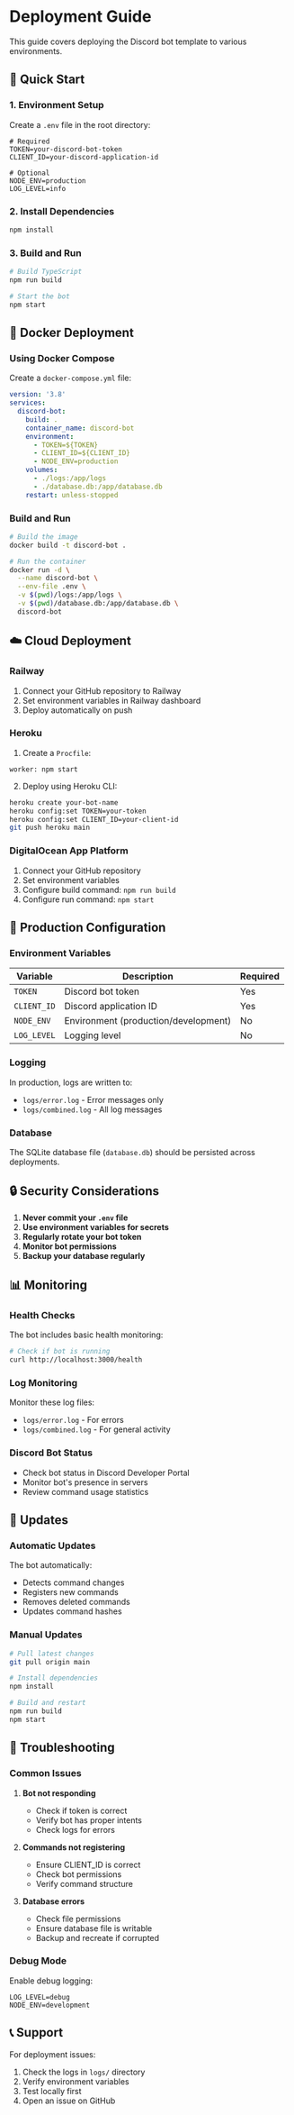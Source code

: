 # Deployment Guide

This guide covers deploying the Discord bot template to various environments.

## 🚀 Quick Start

### 1. Environment Setup

Create a `.env` file in the root directory:

```env
# Required
TOKEN=your-discord-bot-token
CLIENT_ID=your-discord-application-id

# Optional
NODE_ENV=production
LOG_LEVEL=info
```

### 2. Install Dependencies

```bash
npm install
```

### 3. Build and Run

```bash
# Build TypeScript
npm run build

# Start the bot
npm start
```

## 🐳 Docker Deployment

### Using Docker Compose

Create a `docker-compose.yml` file:

```yaml
version: '3.8'
services:
  discord-bot:
    build: .
    container_name: discord-bot
    environment:
      - TOKEN=${TOKEN}
      - CLIENT_ID=${CLIENT_ID}
      - NODE_ENV=production
    volumes:
      - ./logs:/app/logs
      - ./database.db:/app/database.db
    restart: unless-stopped
```

### Build and Run

```bash
# Build the image
docker build -t discord-bot .

# Run the container
docker run -d \
  --name discord-bot \
  --env-file .env \
  -v $(pwd)/logs:/app/logs \
  -v $(pwd)/database.db:/app/database.db \
  discord-bot
```

## ☁️ Cloud Deployment

### Railway

1. Connect your GitHub repository to Railway
2. Set environment variables in Railway dashboard
3. Deploy automatically on push

### Heroku

1. Create a `Procfile`:
```
worker: npm start
```

2. Deploy using Heroku CLI:
```bash
heroku create your-bot-name
heroku config:set TOKEN=your-token
heroku config:set CLIENT_ID=your-client-id
git push heroku main
```

### DigitalOcean App Platform

1. Connect your GitHub repository
2. Set environment variables
3. Configure build command: `npm run build`
4. Configure run command: `npm start`

## 🔧 Production Configuration

### Environment Variables

| Variable | Description | Required |
|----------|-------------|----------|
| `TOKEN` | Discord bot token | Yes |
| `CLIENT_ID` | Discord application ID | Yes |
| `NODE_ENV` | Environment (production/development) | No |
| `LOG_LEVEL` | Logging level | No |

### Logging

In production, logs are written to:
- `logs/error.log` - Error messages only
- `logs/combined.log` - All log messages

### Database

The SQLite database file (`database.db`) should be persisted across deployments.

## 🔒 Security Considerations

1. **Never commit your `.env` file**
2. **Use environment variables for secrets**
3. **Regularly rotate your bot token**
4. **Monitor bot permissions**
5. **Backup your database regularly**

## 📊 Monitoring

### Health Checks

The bot includes basic health monitoring:

```bash
# Check if bot is running
curl http://localhost:3000/health
```

### Log Monitoring

Monitor these log files:
- `logs/error.log` - For errors
- `logs/combined.log` - For general activity

### Discord Bot Status

- Check bot status in Discord Developer Portal
- Monitor bot's presence in servers
- Review command usage statistics

## 🔄 Updates

### Automatic Updates

The bot automatically:
- Detects command changes
- Registers new commands
- Removes deleted commands
- Updates command hashes

### Manual Updates

```bash
# Pull latest changes
git pull origin main

# Install dependencies
npm install

# Build and restart
npm run build
npm start
```

## 🐛 Troubleshooting

### Common Issues

1. **Bot not responding**
   - Check if token is correct
   - Verify bot has proper intents
   - Check logs for errors

2. **Commands not registering**
   - Ensure CLIENT_ID is correct
   - Check bot permissions
   - Verify command structure

3. **Database errors**
   - Check file permissions
   - Ensure database file is writable
   - Backup and recreate if corrupted

### Debug Mode

Enable debug logging:

```env
LOG_LEVEL=debug
NODE_ENV=development
```

## 📞 Support

For deployment issues:
1. Check the logs in `logs/` directory
2. Verify environment variables
3. Test locally first
4. Open an issue on GitHub 